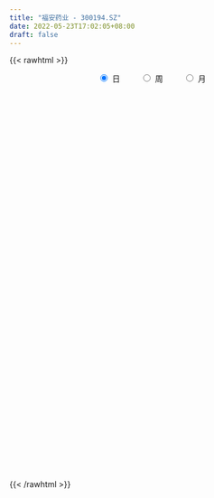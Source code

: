 ```yaml
---
title: "福安药业 - 300194.SZ"
date: 2022-05-23T17:02:05+08:00
draft: false
---
```

{{< rawhtml >}}
    <div style="text-align: center">
        <label style="padding: 1rem;"><input style="margin-right: .5rem" type="radio" name="period" value="D" checked onclick="period_change(this)">日</label>
        <label style="padding: 1rem;"><input style="margin-right: .5rem" type="radio" name="period" value="W" onclick="period_change(this)">周</label>
        <label style="padding: 1rem;"><input style="margin-right: .5rem" type="radio" name="period" value="M" onclick="period_change(this)">月</label>
    </div>
    <div id="chart" style="height: 700px;"></div> 
    <script type="text/javascript">
        const D_v = [192590.17,535673.99,366544.18,184169.41,272627.89,179203.9,190612.62,207774.7,128800.92,165896.96,253730.06,180481.94,166511.85,173620.89,551372.47,298433.0,230788.06,199463.42,190954.97,175477.0,114502.25,156660.3,196314.32,142844.88,102522.56,100428.67,87469.64,220844.65,138042.0,113830.32,296559.91,229103.52,186605.4,327793.74,359497.24,457825.47,319531.29,202800.02,187200.53,150814.15,246619.85,195148.74,264671.57,188668.42,201268.26,249011.0,139763.97,140315.0,154672.17,182897.75,174164.58,221518.55,184739.62,136535.14,136948.48,142244.1,118351.76,139813.32,386825.81,211086.38,211986.16,189108.82,129443.97,352813.51,664827.59,331946.12,196274.0,178566.46,244027.09,154397.14,125662.35,185661.72,306708.68,230897.15,138950.03,182114.31,161136.92,291003.45,109848.17,138979.43,158407.98,159175.78,146856.02,151632.66,252601.31,176718.7,204175.98,379990.43,282322.08,157010.74,173153.81,267439.07,477077.56,307644.94,212805.92,194413.23,88761.0,142390.04,85591.89,94832.27,212794.66,132129.68,92727.0,144328.0,144728.0,83636.8,64032.0,64330.07,85397.0,136046.88,61970.06,56713.62,100022.98,71496.85,79905.98,60529.18,72317.63,50517.81,65285.25,67035.55,92825.63,138621.04,190966.12,139171.91,107231.48,163840.48,148029.02,123289.28,135400.2,151098.29,153799.25,101694.41,130741.53,235562.41,123206.43,135461.38,193097.18,166497.89,224458.11,152732.48,149930.0,118634.76,95768.73,120490.28,84097.48,113104.0,89876.38,109781.85,102751.8,169112.47,203228.87,336567.71,917440.0,570922.37,1056225.4399999999,1767834.05,1203737.22,1013445.9300000001,1285202.2,1210157.01,1322478.4399999999,972065.4,705297.12,629285.6800000001,464716.02,680206.3100000001,806338.62,812952.17,1150001.24,831320.87,770831.28,516570.13,432808.07,376670.24,401397.15,354511.59,191957.48,232902.81,220490.87,191074.87,247361.73,207494.0,203414.4,251882.67,183173.26,201115.57,184048.0,239890.41,227970.0,337583.88,273687.1,236541.87,427197.92,208721.0,224089.0,154562.66,303278.18,329780.57,333829.0,271964.0,305320.23,325550.07,321491.34,310744.0,360899.63,329737.64,317680.03,412375.61,760429.2,787530.47,474509.32,368915.31,1136240.3300000001,1512690.79,1374018.78,837313.49,805223.97,1118611.5700000001,802543.92,703722.53,560174.83,451385.4,263138.0,216065.19,252386.0,289790.78,271395.34,185113.75,173372.38,172366.0,277188.0,169943.0,310804.46,301769.08,284060.0,205497.22,280603.33,218728.98,186918.19,285588.77,230575.19,259589.27,477594.68,288992.08,195380.61,156430.49,131721.0,183552.32,157854.87,180833.3]
const D_histogram = [0.0,0.0094641595,0.0129957927,0.013200547,0.0182992007,0.0153072656,0.0131098497,0.0051139688,0.0015493436,-0.000969054,0.0024079439,0.0029157791,-0.002875225,-0.0020932661,0.006601338,0.0102119538,0.0104234747,0.0110223699,0.0060639568,0.0004211442,-0.0047176144,-0.0054312472,-0.0135323344,-0.0232555131,-0.030241795,-0.0312484235,-0.0283831306,-0.0161565617,-0.0076011123,-0.003054169,0.005768866,0.0104146398,0.015365794,0.0195756087,0.0256081705,0.0292177086,0.0259473184,0.0191151989,0.0103652403,0.0040391631,-0.0055506678,-0.0128417307,-0.0112605487,-0.007366522,-0.0073156035,-0.0128503495,-0.0190139462,-0.0181853087,-0.0142524181,-0.0123765862,-0.0144129107,-0.0206762317,-0.0285753165,-0.0363822778,-0.0417247915,-0.035574825,-0.0256537869,-0.0182979578,-0.0007684958,0.0100950743,0.0142735676,0.0114577018,0.0101229949,0.0199743711,0.0356368398,0.0380848966,0.035226165,0.0310253429,0.0171983526,0.0133397411,0.0076046907,-0.0028522268,0.0034312497,0.0013629477,0.0011851729,-0.0054591575,-0.0119667907,-0.0237639187,-0.0286311624,-0.0262817772,-0.0252159956,-0.0204859131,-0.0136603851,-0.0077626729,0.0023674403,0.0095084941,0.010550986,0.0198176765,0.0183919525,0.0185935462,0.0140185751,0.0149539184,0.0224507879,0.0227671239,0.0140471305,0.0007266176,-0.0064844882,-0.0171316581,-0.0204008248,-0.0162750227,-0.0102460913,-0.0077842454,-0.0076694917,-0.0051853255,-0.0077162293,-0.0094111612,-0.0098336442,-0.0113285509,-0.0133914462,-0.0195007436,-0.0201234221,-0.0216959234,-0.0275609326,-0.032555249,-0.029009702,-0.0221458085,-0.0211695012,-0.0168664059,-0.0106652777,-0.0086806775,-0.0062322831,-0.0010546292,0.0074791841,0.0131849335,0.0167889512,0.0245920401,0.0262656281,0.0296933564,0.0288677685,0.0304591806,0.030859968,0.0291467955,0.0248556564,0.0248605852,0.0217576957,0.0200108374,0.0210744076,0.0218811831,0.0192439573,0.0145424851,0.006845967,0.0002127795,-0.004130342,-0.004886477,-0.0052581133,-0.0079099936,-0.0060904526,-0.0047406964,-0.0031071671,-0.0000979715,0.0023395882,0.0100293339,0.0263286698,0.023497348,0.0336590567,0.0781585547,0.0874244232,0.0879614312,0.094924082,0.0938456769,0.0971425818,0.0721551308,0.0561120863,0.0285193888,0.0142143451,0.0095934186,0.0099863271,0.0070966861,0.0137720912,0.0062778809,-0.0129099026,-0.0313717687,-0.0470629865,-0.0651932029,-0.0837531322,-0.1084385075,-0.1201057531,-0.1278335387,-0.1240993889,-0.1130940228,-0.095297648,-0.0758750431,-0.0613837924,-0.0601758176,-0.0544561813,-0.0473607924,-0.0396671155,-0.0363785858,-0.0295588265,-0.0157104803,-0.0109104307,-0.0037121411,-0.0043140398,-0.0008290872,0.0050366272,0.0095228806,0.0173548695,0.0249192497,0.0286716815,0.0297728005,0.0182375446,0.0031742436,0.0083800463,0.0170636611,0.0172221739,0.0024171061,-0.001850948,0.0058187642,0.025660929,0.048204846,0.0507288584,0.0493913213,0.0640981053,0.0815623462,0.071573734,0.0549495201,0.0444851169,0.0396050877,0.0217981946,0.0159180769,-0.0000835498,-0.0215901201,-0.0402650512,-0.0471599498,-0.0576896027,-0.0583268015,-0.0602553799,-0.0582877001,-0.0576772804,-0.0590944595,-0.0698698153,-0.0774902894,-0.0985116667,-0.1029934316,-0.0947242736,-0.093358734,-0.0738428667,-0.0521017731,-0.037645024,-0.0137479442,0.0039957589,0.0131143236,0.0316351576,0.0403280934,0.0461425389,0.0433610651,0.0403442295,0.0378842452,0.0370922483,0.0392172207]
const D_fast = [0.0,0.0118301994,0.0186107808,0.0221156718,0.0317891257,0.032624007,0.0337040535,0.0269866649,0.0238093756,0.0210487144,0.0250276983,0.0262644782,0.0197546679,0.0200133103,0.0303582489,0.0365218531,0.0393392428,0.0426937305,0.0392513065,0.03371378,0.0273956178,0.0253241732,0.0138400024,-0.0016970546,-0.0162437852,-0.0250625196,-0.0292930093,-0.0211055809,-0.0144504096,-0.0106670086,-0.000401757,0.0068476767,0.0156402794,0.0247439963,0.0371786007,0.048092566,0.0513090053,0.0492556856,0.043097037,0.0377807507,0.0268032528,0.0163017573,0.015067802,0.0171201983,0.0153422159,0.0065948825,-0.0043222007,-0.0080398904,-0.0076701044,-0.008888419,-0.0145279712,-0.0259603501,-0.041003264,-0.0579057947,-0.0736795063,-0.0764232461,-0.0729156547,-0.0701343151,-0.052796977,-0.0394096383,-0.0316627531,-0.0316141934,-0.0304181516,-0.0155731827,0.0089984959,0.020967777,0.0269155866,0.0304711002,0.0209436981,0.0204200218,0.0165861441,0.00541617,0.0125574589,0.0108298937,0.0109484123,0.0029392924,-0.0065600384,-0.0242981461,-0.0363231805,-0.0405442395,-0.0457824568,-0.0461738526,-0.0427634208,-0.0388063769,-0.0280844037,-0.0185662263,-0.0148859879,-0.0006648782,0.0025073858,0.0073573661,0.0062870388,0.0109608616,0.0240704281,0.0300785452,0.0248703344,0.0117314759,0.0028992481,-0.0120308364,-0.0204002093,-0.0203431629,-0.0168757543,-0.0163599697,-0.018162589,-0.0169747541,-0.0214347153,-0.0254824374,-0.0283633316,-0.0326903759,-0.0381011328,-0.0490856161,-0.0547391501,-0.0617356323,-0.0744908747,-0.0876240033,-0.0913308819,-0.0900034405,-0.0943195084,-0.0942330145,-0.0906982058,-0.090883775,-0.0899934514,-0.0850794548,-0.0746758455,-0.0656738627,-0.0578726071,-0.0439215082,-0.0356815133,-0.0248304458,-0.0184390916,-0.0092328843,-0.0011171049,0.0044564214,0.0063791965,0.0125992716,0.014935806,0.018191657,0.0245238292,0.0308009005,0.032974664,0.0319088131,0.0259237867,0.0193437941,0.0139680871,0.0119903328,0.0103041682,0.0056747895,0.0059717174,0.0061362995,0.006993037,0.0099777397,0.0130001964,0.0231972757,0.046078779,0.0491217942,0.067698267,0.1317374037,0.162859378,0.1853867439,0.2160804152,0.2384634293,0.2660459796,0.2590973113,0.2570822884,0.2366194382,0.2258679807,0.2236454088,0.2265348991,0.2254194297,0.2355378576,0.2296131175,0.2071978583,0.18089305,0.1534360857,0.1190075685,0.0795093562,0.0277143539,-0.01397933,-0.0536655002,-0.0809561976,-0.0982243373,-0.1042523744,-0.1037985304,-0.1046532277,-0.1184892073,-0.1263836163,-0.1311284255,-0.1333515275,-0.1391576442,-0.1397275915,-0.1298068655,-0.1277344235,-0.1214641692,-0.1231445778,-0.119866897,-0.1127420258,-0.1058750523,-0.093704346,-0.0799101533,-0.0689898012,-0.060445482,-0.0674213518,-0.0816910919,-0.0743902776,-0.0614407475,-0.0569766912,-0.0711774826,-0.0759082737,-0.0667838704,-0.0405264734,-0.0059313449,0.0092748822,0.0202851754,0.0510164857,0.0888713131,0.0967761344,0.0938893005,0.0945461766,0.0995674193,0.0872100748,0.0853094764,0.0692869622,0.0423828618,0.0136416679,-0.0050432181,-0.0299952716,-0.0452141708,-0.0622065942,-0.0748108394,-0.0886197398,-0.1048105337,-0.1330533434,-0.1600463898,-0.2056956838,-0.2359258067,-0.2513377171,-0.273311861,-0.2722567103,-0.26354106,-0.2584955668,-0.2380354732,-0.2192928303,-0.2068956847,-0.1804660614,-0.1616911022,-0.144341022,-0.1362822295,-0.1292130077,-0.1222019307,-0.1137208655,-0.101791588]
const D_slow = [0.0,0.0023660399,0.0056149881,0.0089151248,0.013489925,0.0173167414,0.0205942038,0.021872696,0.0222600319,0.0220177684,0.0226197544,0.0233486992,0.0226298929,0.0221065764,0.0237569109,0.0263098993,0.028915768,0.0316713605,0.0331873497,0.0332926358,0.0321132322,0.0307554204,0.0273723368,0.0215584585,0.0139980098,0.0061859039,-0.0009098788,-0.0049490192,-0.0068492973,-0.0076128395,-0.006170623,-0.0035669631,0.0002744854,0.0051683876,0.0115704302,0.0188748574,0.025361687,0.0301404867,0.0327317968,0.0337415875,0.0323539206,0.0291434879,0.0263283507,0.0244867203,0.0226578194,0.019445232,0.0146917455,0.0101454183,0.0065823138,0.0034881672,-0.0001150605,-0.0052841184,-0.0124279475,-0.021523517,-0.0319547148,-0.0408484211,-0.0472618678,-0.0518363573,-0.0520284812,-0.0495047126,-0.0459363207,-0.0430718953,-0.0405411465,-0.0355475538,-0.0266383438,-0.0171171197,-0.0083105784,-0.0005542427,0.0037453455,0.0070802807,0.0089814534,0.0082683967,0.0091262092,0.0094669461,0.0097632393,0.0083984499,0.0054067523,-0.0005342274,-0.007692018,-0.0142624623,-0.0205664612,-0.0256879395,-0.0291030357,-0.031043704,-0.0304518439,-0.0280747204,-0.0254369739,-0.0204825548,-0.0158845666,-0.0112361801,-0.0077315363,-0.0039930567,0.0016196402,0.0073114212,0.0108232039,0.0110048583,0.0093837362,0.0051008217,0.0000006155,-0.0040681402,-0.006629663,-0.0085757243,-0.0104930973,-0.0117894286,-0.013718486,-0.0160712763,-0.0185296873,-0.021361825,-0.0247096866,-0.0295848725,-0.034615728,-0.0400397089,-0.046929942,-0.0550687543,-0.0623211798,-0.0678576319,-0.0731500072,-0.0773666087,-0.0800329281,-0.0822030975,-0.0837611683,-0.0840248256,-0.0821550295,-0.0788587962,-0.0746615584,-0.0685135483,-0.0619471413,-0.0545238022,-0.0473068601,-0.0396920649,-0.0319770729,-0.0246903741,-0.01847646,-0.0122613137,-0.0068218897,-0.0018191804,0.0034494215,0.0089197173,0.0137307067,0.0173663279,0.0190778197,0.0191310146,0.0180984291,0.0168768098,0.0155622815,0.0135847831,0.01206217,0.0108769959,0.0101002041,0.0100757112,0.0106606083,0.0131679417,0.0197501092,0.0256244462,0.0340392104,0.053578849,0.0754349548,0.0974253126,0.1211563332,0.1446177524,0.1689033978,0.1869421805,0.2009702021,0.2081000493,0.2116536356,0.2140519902,0.216548572,0.2183227435,0.2217657663,0.2233352366,0.2201077609,0.2122648187,0.2004990721,0.1842007714,0.1632624883,0.1361528615,0.1061264232,0.0741680385,0.0431431913,0.0148696856,-0.0089547264,-0.0279234872,-0.0432694353,-0.0583133897,-0.071927435,-0.0837676331,-0.093684412,-0.1027790584,-0.1101687651,-0.1140963851,-0.1168239928,-0.1177520281,-0.118830538,-0.1190378098,-0.117778653,-0.1153979329,-0.1110592155,-0.1048294031,-0.0976614827,-0.0902182826,-0.0856588964,-0.0848653355,-0.0827703239,-0.0785044087,-0.0741988652,-0.0735945886,-0.0740573256,-0.0726026346,-0.0661874024,-0.0541361909,-0.0414539763,-0.0291061459,-0.0130816196,0.0073089669,0.0252024004,0.0389397804,0.0500610597,0.0599623316,0.0654118802,0.0693913995,0.069370512,0.063972982,0.0539067192,0.0421167317,0.0276943311,0.0131126307,-0.0019512143,-0.0165231393,-0.0309424594,-0.0457160743,-0.0631835281,-0.0825561004,-0.1071840171,-0.132932375,-0.1566134434,-0.1799531269,-0.1984138436,-0.2114392869,-0.2208505429,-0.2242875289,-0.2232885892,-0.2200100083,-0.2121012189,-0.2020191956,-0.1904835608,-0.1796432946,-0.1695572372,-0.1600861759,-0.1508131138,-0.1410088086]
const D_data = [['2021-05-12', 4.1824, 4.2912, 4.1627, 4.311],['2021-05-13', 4.3011, 4.4395, 4.2714, 4.5384],['2021-05-14', 4.45, 4.41, 4.38, 4.51],['2021-05-17', 4.42, 4.39, 4.34, 4.45],['2021-05-18', 4.38, 4.48, 4.38, 4.5],['2021-05-19', 4.46, 4.4, 4.39, 4.48],['2021-05-20', 4.38, 4.41, 4.37, 4.48],['2021-05-21', 4.42, 4.32, 4.3, 4.42],['2021-05-24', 4.32, 4.35, 4.29, 4.35],['2021-05-25', 4.34, 4.35, 4.31, 4.37],['2021-05-26', 4.36, 4.43, 4.32, 4.43],['2021-05-27', 4.42, 4.41, 4.38, 4.45],['2021-05-28', 4.38, 4.32, 4.31, 4.41],['2021-05-31', 4.32, 4.39, 4.31, 4.39],['2021-06-01', 4.45, 4.52, 4.41, 4.58],['2021-06-02', 4.51, 4.5, 4.45, 4.56],['2021-06-03', 4.48, 4.48, 4.46, 4.57],['2021-06-04', 4.48, 4.5, 4.47, 4.55],['2021-06-07', 4.54, 4.43, 4.42, 4.54],['2021-06-08', 4.42, 4.4, 4.36, 4.47],['2021-06-09', 4.39, 4.38, 4.35, 4.4],['2021-06-10', 4.39, 4.42, 4.34, 4.43],['2021-06-11', 4.4, 4.3, 4.29, 4.4],['2021-06-15', 4.29, 4.22, 4.2, 4.29],['2021-06-16', 4.22, 4.19, 4.16, 4.25],['2021-06-17', 4.17, 4.22, 4.17, 4.24],['2021-06-18', 4.22, 4.25, 4.19, 4.26],['2021-06-21', 4.29, 4.39, 4.29, 4.42],['2021-06-22', 4.38, 4.39, 4.36, 4.41],['2021-06-23', 4.37, 4.37, 4.36, 4.4],['2021-06-24', 4.34, 4.46, 4.28, 4.54],['2021-06-25', 4.46, 4.45, 4.4, 4.5],['2021-06-28', 4.43, 4.49, 4.43, 4.52],['2021-06-29', 4.5, 4.52, 4.47, 4.61],['2021-06-30', 4.52, 4.59, 4.43, 4.63],['2021-07-01', 4.58, 4.61, 4.55, 4.72],['2021-07-02', 4.6, 4.55, 4.49, 4.63],['2021-07-05', 4.52, 4.5, 4.45, 4.55],['2021-07-06', 4.53, 4.45, 4.42, 4.54],['2021-07-07', 4.45, 4.45, 4.42, 4.47],['2021-07-08', 4.45, 4.37, 4.36, 4.51],['2021-07-09', 4.34, 4.35, 4.3, 4.4],['2021-07-12', 4.36, 4.44, 4.34, 4.48],['2021-07-13', 4.44, 4.48, 4.41, 4.5],['2021-07-14', 4.5, 4.44, 4.43, 4.54],['2021-07-15', 4.44, 4.35, 4.28, 4.44],['2021-07-16', 4.37, 4.3, 4.3, 4.37],['2021-07-19', 4.3, 4.36, 4.27, 4.36],['2021-07-20', 4.34, 4.4, 4.32, 4.4],['2021-07-21', 4.4, 4.38, 4.35, 4.43],['2021-07-22', 4.38, 4.32, 4.31, 4.38],['2021-07-23', 4.32, 4.23, 4.22, 4.33],['2021-07-26', 4.23, 4.15, 4.12, 4.24],['2021-07-27', 4.15, 4.08, 4.08, 4.18],['2021-07-28', 4.07, 4.04, 3.99, 4.09],['2021-07-29', 4.07, 4.15, 4.05, 4.19],['2021-07-30', 4.12, 4.21, 4.11, 4.22],['2021-08-02', 4.18, 4.2, 4.1, 4.21],['2021-08-03', 4.18, 4.38, 4.17, 4.4],['2021-08-04', 4.36, 4.37, 4.3, 4.38],['2021-08-05', 4.35, 4.33, 4.3, 4.42],['2021-08-06', 4.31, 4.25, 4.22, 4.33],['2021-08-09', 4.25, 4.26, 4.23, 4.28],['2021-08-10', 4.26, 4.43, 4.23, 4.45],['2021-08-11', 4.46, 4.59, 4.46, 4.82],['2021-08-12', 4.55, 4.5, 4.47, 4.63],['2021-08-13', 4.5, 4.46, 4.44, 4.52],['2021-08-16', 4.5, 4.45, 4.44, 4.52],['2021-08-17', 4.45, 4.3, 4.28, 4.46],['2021-08-18', 4.3, 4.39, 4.28, 4.4],['2021-08-19', 4.4, 4.35, 4.32, 4.42],['2021-08-20', 4.34, 4.25, 4.21, 4.34],['2021-08-23', 4.24, 4.45, 4.24, 4.47],['2021-08-24', 4.43, 4.36, 4.36, 4.45],['2021-08-25', 4.38, 4.38, 4.34, 4.43],['2021-08-26', 4.38, 4.28, 4.28, 4.38],['2021-08-27', 4.26, 4.24, 4.23, 4.3],['2021-08-30', 4.11, 4.11, 4.09, 4.17],['2021-08-31', 4.11, 4.13, 4.1, 4.15],['2021-09-01', 4.13, 4.19, 4.11, 4.2],['2021-09-02', 4.17, 4.16, 4.12, 4.18],['2021-09-03', 4.14, 4.2, 4.14, 4.24],['2021-09-06', 4.2, 4.24, 4.18, 4.27],['2021-09-07', 4.23, 4.25, 4.22, 4.26],['2021-09-08', 4.24, 4.34, 4.23, 4.35],['2021-09-09', 4.33, 4.35, 4.31, 4.37],['2021-09-10', 4.35, 4.3, 4.28, 4.4],['2021-09-13', 4.3, 4.44, 4.29, 4.44],['2021-09-14', 4.48, 4.34, 4.31, 4.48],['2021-09-15', 4.34, 4.37, 4.3, 4.39],['2021-09-16', 4.37, 4.31, 4.29, 4.4],['2021-09-17', 4.31, 4.38, 4.25, 4.41],['2021-09-22', 4.39, 4.5, 4.35, 4.55],['2021-09-23', 4.47, 4.45, 4.43, 4.53],['2021-09-24', 4.45, 4.33, 4.33, 4.46],['2021-09-27', 4.31, 4.22, 4.17, 4.37],['2021-09-28', 4.2, 4.24, 4.2, 4.25],['2021-09-29', 4.22, 4.14, 4.12, 4.22],['2021-09-30', 4.15, 4.18, 4.14, 4.2],['2021-10-08', 4.2, 4.26, 4.19, 4.27],['2021-10-11', 4.22, 4.3, 4.19, 4.31],['2021-10-12', 4.29, 4.27, 4.19, 4.3],['2021-10-13', 4.21, 4.24, 4.19, 4.26],['2021-10-14', 4.22, 4.27, 4.19, 4.3],['2021-10-15', 4.28, 4.2, 4.18, 4.3],['2021-10-18', 4.15, 4.19, 4.11, 4.2],['2021-10-19', 4.19, 4.19, 4.16, 4.2],['2021-10-20', 4.18, 4.16, 4.14, 4.19],['2021-10-21', 4.14, 4.13, 4.11, 4.17],['2021-10-22', 4.12, 4.04, 4.02, 4.13],['2021-10-25', 4.04, 4.07, 4.0, 4.08],['2021-10-26', 4.07, 4.03, 4.01, 4.08],['2021-10-27', 4.03, 3.93, 3.9, 4.03],['2021-10-28', 3.91, 3.88, 3.85, 3.93],['2021-10-29', 3.89, 3.95, 3.89, 3.98],['2021-11-01', 3.95, 3.99, 3.95, 4.02],['2021-11-02', 3.98, 3.91, 3.88, 4.01],['2021-11-03', 3.94, 3.94, 3.93, 3.98],['2021-11-04', 3.94, 3.97, 3.92, 3.98],['2021-11-05', 3.95, 3.92, 3.92, 3.97],['2021-11-08', 3.93, 3.92, 3.9, 3.95],['2021-11-09', 3.92, 3.96, 3.9, 4.0],['2021-11-10', 3.97, 4.03, 3.95, 4.04],['2021-11-11', 4.01, 4.03, 4.01, 4.06],['2021-11-12', 4.04, 4.03, 4.0, 4.05],['2021-11-15', 4.05, 4.12, 4.04, 4.12],['2021-11-16', 4.11, 4.08, 4.07, 4.15],['2021-11-17', 4.11, 4.13, 4.06, 4.13],['2021-11-18', 4.14, 4.1, 4.07, 4.14],['2021-11-19', 4.09, 4.15, 4.07, 4.16],['2021-11-22', 4.15, 4.16, 4.13, 4.17],['2021-11-23', 4.16, 4.15, 4.13, 4.17],['2021-11-24', 4.14, 4.12, 4.08, 4.15],['2021-11-25', 4.15, 4.18, 4.12, 4.25],['2021-11-26', 4.16, 4.15, 4.12, 4.2],['2021-11-29', 4.18, 4.17, 4.15, 4.22],['2021-11-30', 4.17, 4.22, 4.15, 4.26],['2021-12-01', 4.21, 4.24, 4.18, 4.25],['2021-12-02', 4.24, 4.21, 4.21, 4.37],['2021-12-03', 4.24, 4.18, 4.16, 4.26],['2021-12-06', 4.2, 4.12, 4.11, 4.2],['2021-12-07', 4.13, 4.1, 4.07, 4.14],['2021-12-08', 4.11, 4.1, 4.07, 4.12],['2021-12-09', 4.09, 4.13, 4.08, 4.15],['2021-12-10', 4.14, 4.13, 4.11, 4.14],['2021-12-13', 4.14, 4.09, 4.09, 4.14],['2021-12-14', 4.09, 4.14, 4.08, 4.15],['2021-12-15', 4.15, 4.14, 4.12, 4.17],['2021-12-16', 4.15, 4.15, 4.12, 4.16],['2021-12-17', 4.14, 4.18, 4.13, 4.2],['2021-12-20', 4.18, 4.19, 4.16, 4.23],['2021-12-21', 4.18, 4.29, 4.17, 4.31],['2021-12-22', 4.29, 4.48, 4.24, 4.76],['2021-12-23', 4.4, 4.3, 4.3, 4.49],['2021-12-24', 4.3, 4.51, 4.26, 4.65],['2021-12-27', 4.48, 5.14, 4.47, 5.36],['2021-12-28', 5.05, 4.92, 4.87, 5.11],['2021-12-29', 4.92, 4.92, 4.84, 5.22],['2021-12-30', 4.92, 5.11, 4.82, 5.32],['2021-12-31', 5.0, 5.12, 4.94, 5.29],['2022-01-04', 5.1, 5.28, 5.1, 5.5],['2022-01-05', 5.18, 4.96, 4.92, 5.2],['2022-01-06', 4.9, 5.04, 4.9, 5.08],['2022-01-07', 5.05, 4.84, 4.84, 5.05],['2022-01-10', 4.85, 4.94, 4.84, 5.04],['2022-01-11', 4.94, 5.05, 4.92, 5.15],['2022-01-12', 5.09, 5.14, 5.01, 5.24],['2022-01-13', 5.28, 5.13, 5.04, 5.3],['2022-01-14', 5.09, 5.3, 5.06, 5.5],['2022-01-17', 5.34, 5.16, 5.12, 5.39],['2022-01-18', 5.12, 4.97, 4.92, 5.16],['2022-01-19', 4.91, 4.89, 4.76, 4.92],['2022-01-20', 4.89, 4.83, 4.77, 5.02],['2022-01-21', 4.7, 4.69, 4.66, 4.86],['2022-01-24', 4.54, 4.55, 4.48, 4.62],['2022-01-25', 4.56, 4.3, 4.29, 4.58],['2022-01-26', 4.37, 4.29, 4.28, 4.42],['2022-01-27', 4.32, 4.2, 4.18, 4.36],['2022-01-28', 4.26, 4.24, 4.14, 4.28],['2022-02-07', 4.28, 4.28, 4.2, 4.34],['2022-02-08', 4.26, 4.36, 4.24, 4.38],['2022-02-09', 4.36, 4.41, 4.31, 4.43],['2022-02-10', 4.4, 4.38, 4.35, 4.45],['2022-02-11', 4.35, 4.2, 4.2, 4.37],['2022-02-14', 4.19, 4.22, 4.17, 4.32],['2022-02-15', 4.26, 4.22, 4.18, 4.3],['2022-02-16', 4.23, 4.22, 4.2, 4.27],['2022-02-17', 4.22, 4.15, 4.14, 4.22],['2022-02-18', 4.14, 4.18, 4.12, 4.2],['2022-02-21', 4.18, 4.29, 4.16, 4.31],['2022-02-22', 4.26, 4.2, 4.17, 4.28],['2022-02-23', 4.22, 4.24, 4.19, 4.26],['2022-02-24', 4.22, 4.14, 4.1, 4.3],['2022-02-25', 4.16, 4.18, 4.15, 4.24],['2022-02-28', 4.19, 4.22, 4.1, 4.22],['2022-03-01', 4.23, 4.22, 4.19, 4.25],['2022-03-02', 4.19, 4.29, 4.18, 4.3],['2022-03-03', 4.28, 4.33, 4.26, 4.35],['2022-03-04', 4.32, 4.32, 4.3, 4.41],['2022-03-07', 4.34, 4.31, 4.28, 4.39],['2022-03-08', 4.31, 4.13, 4.12, 4.32],['2022-03-09', 4.15, 4.01, 3.86, 4.17],['2022-03-10', 4.06, 4.23, 4.05, 4.23],['2022-03-11', 4.19, 4.31, 4.14, 4.31],['2022-03-14', 4.33, 4.23, 4.23, 4.39],['2022-03-15', 4.18, 4.0, 3.99, 4.27],['2022-03-16', 4.06, 4.07, 3.87, 4.11],['2022-03-17', 4.1, 4.22, 4.08, 4.35],['2022-03-18', 4.21, 4.45, 4.2, 4.58],['2022-03-21', 4.43, 4.62, 4.43, 4.63],['2022-03-22', 4.54, 4.47, 4.44, 4.6],['2022-03-23', 4.46, 4.46, 4.43, 4.56],['2022-03-24', 4.38, 4.74, 4.38, 4.83],['2022-03-25', 4.71, 4.92, 4.7, 5.33],['2022-03-28', 4.91, 4.66, 4.61, 5.06],['2022-03-29', 4.54, 4.56, 4.43, 4.62],['2022-03-30', 4.54, 4.61, 4.43, 4.71],['2022-03-31', 4.5, 4.68, 4.47, 4.96],['2022-04-01', 4.61, 4.49, 4.44, 4.7],['2022-04-06', 4.47, 4.6, 4.42, 4.69],['2022-04-07', 4.57, 4.43, 4.42, 4.64],['2022-04-08', 4.39, 4.26, 4.22, 4.42],['2022-04-11', 4.22, 4.17, 4.13, 4.31],['2022-04-12', 4.1, 4.22, 4.1, 4.23],['2022-04-13', 4.19, 4.09, 4.08, 4.21],['2022-04-14', 4.09, 4.14, 4.07, 4.2],['2022-04-15', 4.12, 4.07, 4.07, 4.17],['2022-04-18', 4.08, 4.07, 3.97, 4.09],['2022-04-19', 4.06, 4.01, 3.98, 4.09],['2022-04-20', 4.02, 3.93, 3.92, 4.04],['2022-04-21', 3.91, 3.72, 3.71, 3.95],['2022-04-22', 3.7, 3.64, 3.62, 3.71],['2022-04-25', 3.61, 3.31, 3.3, 3.62],['2022-04-26', 3.32, 3.35, 3.26, 3.52],['2022-04-27', 3.28, 3.42, 3.18, 3.44],['2022-04-28', 3.36, 3.26, 3.23, 3.39],['2022-04-29', 3.33, 3.45, 3.3, 3.47],['2022-05-05', 3.44, 3.51, 3.41, 3.55],['2022-05-06', 3.41, 3.45, 3.4, 3.51],['2022-05-09', 3.45, 3.62, 3.45, 3.66],['2022-05-10', 3.61, 3.62, 3.55, 3.65],['2022-05-11', 3.61, 3.56, 3.55, 3.72],['2022-05-12', 3.54, 3.74, 3.52, 3.84],['2022-05-13', 3.74, 3.69, 3.63, 3.79],['2022-05-16', 3.73, 3.7, 3.64, 3.74],['2022-05-17', 3.68, 3.61, 3.56, 3.69],['2022-05-18', 3.61, 3.6, 3.6, 3.66],['2022-05-19', 3.55, 3.6, 3.5, 3.6],['2022-05-20', 3.61, 3.62, 3.59, 3.68],['2022-05-23', 3.65, 3.67, 3.64, 3.7]]
const W_v = [306293.52,315358.09,559515.6799999999,958696.88,810816.0800000001,425775.78,327313.16,351466.15,344104.75,323920.17,221021.78,170963.55,431998.67,265567.75,181273.22,296799.43,270291.61,198030.4,210474.84,182881.03,194905.83,137318.61,104119.39,88575.83,139487.19,186424.04,141093.05,191579.77,183829.27,167852.02,70966.25,41761.25,183882.29,164939.07,183815.67,330095.02,243474.28,529553.36,508190.52,250128.4,202808.96,121228.2,299319.61,1164381.5600000001,404775.72,384569.83,177083.16,147851.29,154134.87,127265.24,130297.82,165868.06,112673.0,201201.66,170568.69,106679.6,77668.67,59548.59,74390.0,67081.28,63454.88,264891.47,136773.97,172497.36,158363.33,187426.5,173028.92,193374.64,383745.9,572000.24,255673.24,426122.17,168182.09,109953.07,101313.88,56861.92,180233.25,156225.48,242740.37,323745.94,263180.66,456046.72,566317.49,817357.96,642141.45,582614.91,1134168.25,2456557.1099999999,5964830.9700000007,7717414.7199999997,6126071.5100000007,2112916.5100000002,5041707.8900000006,4812180.6400000006,2842610.4500000002,3390917.46,2319255.4000000004,3298316.7200000002,2681908.9199999999,2473156.6799999997,2331554.3199999998,900534.3199999999,2504922.73,1281628.48,1981241.1600000001,1696923.6799999999,1676092.55,2640094.6499999999,6266923.4799999995,3737174.2399999998,4151834.9699999997,2943384.5699999998,2145263.0699999998,198552.23,2218523.1200000001,1869162.3,1393508.8900000001,1311676.25,848097.26,912862.35,1197922.74,423526.79,553811.01,629237.14,2629098.7599999998,1712939.6400000001,1133662.46,1647258.0,984608.17,2404447.7799999998,4481626.5800000001,2752749.5300000003,3059544.1699999999,1937126.8700000001,2236459.73,1620903.98,1503225.2000000002,4052309.3599999999,4723969.0999999996,6940407.4099999992,6619180.6099999994,4364475.8700000001,1393483.6699999999,811570.84,1183318.96,1064200.55,900825.22,1097430.9399999999,885390.3700000001,2251393.0600000001,771951.99,1337870.1699999999,3018209.04,2568906.21,2653883.4199999999,3583392.3499999996,3290725.4499999997,2079182.0999999999,1208830.8800000001,2380915.79,4404699.6500000004,5538811.8800000008,2731101.4200000004,2186367.5899999999,730370.75,349160.14,1808902.8500000001,1809784.9099999999,3460622.5900000003,4944037.0999999996,6604606.4199999999,2094029.52,2505589.3700000001,3078765.6800000002,1961883.1500000001,1027846.62,1763586.96,827101.52,1518561.51,1185761.1699999999,1019080.77,1071153.53,750314.83,497199.53,511407.56,923264.1699999999,831184.98,679236.3,663964.55,681209.1299999999,708234.9300000001,398348.24,521903.8,639540.67,1741843.0900000001,414340.6,1515723.3899999999,1034388.52,895421.7299999999,1453677.8399999999,833908.8400000001,433265.75,998380.4,1651253.1400000001,982583.2899999999,1043383.22,873568.05,718819.1,1138820.49,1675305.1899999999,888314.7599999999,1019807.09,857414.8100000001,931984.6699999999,1259916.1300000001,997528.42,511156.16,94832.27,726707.34,433442.75,370109.49,315685.42,668816.1800000001,721657.27,745004.03,872247.04,568921.25,584626.5,3084384.3900000001,6480376.4100000001,3629126.6400000001,3914214.3600000003,2928200.5899999999,1401259.8999999999,1101227.6699999999,1036197.2400000001,1483731.77,1345539.4100000001,1535069.6400000001,2181122.1100000003,4279886.2200000007,4937711.7300000004,1715282.7599999998,1292775.3100000001,977983.13,1382734.0900000001,405647.17,1542339.99,824939.2899999999,180833.3]
const W_histogram = [0.0,-0.003688661,-0.0100937981,0.0110155515,0.0279702645,0.0395304392,0.0298208418,0.0256385665,0.0207865872,0.0114205117,-0.0039922355,-0.0174638985,-0.005641179,-0.0172576075,-0.017128236,-0.0599503227,-0.0837182618,-0.1039345849,-0.1353636616,-0.1233504016,-0.1268318698,-0.1125331548,-0.1066136693,-0.0925096198,-0.068277544,-0.049865304,-0.0390220009,-0.0174350661,-0.0264354037,-0.0571511982,-0.0610447389,-0.0563859926,-0.0372672719,-0.0032507058,0.0100820475,0.0091160342,0.0336026509,0.0739139479,0.0758049901,0.0490417441,0.0387757827,0.0386807492,0.0479790153,0.0602067816,0.0641112822,0.0486954116,0.0356197519,0.0158593707,-0.0214628773,-0.0427833903,-0.0728659949,-0.0679346036,-0.0636692829,-0.0430201504,-0.0555953179,-0.0513222992,-0.0553585818,-0.049255297,-0.0426331271,-0.0353102927,-0.0272262779,-0.0409099702,-0.0455435987,-0.0785430744,-0.094904093,-0.0872542096,-0.0653887025,-0.0437342983,-0.0057361228,0.0017579278,0.007240912,0.0186644252,0.0219125318,0.0235687161,0.0215849243,0.0267556598,0.0379549136,0.048506657,0.0511093129,0.0328477649,0.0405288078,0.0571019755,0.0751161676,0.1010483975,0.1128549767,0.1305542961,0.1457183788,0.2688389689,0.4337952901,0.7253782445,0.7467721117,0.6453816369,0.5352748208,0.3586139033,0.2155753434,0.0968715068,-0.0224673938,-0.1240143412,-0.1662883968,-0.1975725107,-0.2255131692,-0.2650020929,-0.2871784825,-0.2898071061,-0.3050207984,-0.3178740535,-0.3191001424,-0.2553471524,-0.1705127377,-0.1090321396,-0.0082638403,0.0543403808,0.0070894249,-0.0290301148,-0.0080690414,-0.0124318816,-0.0074064573,-0.0161182538,-0.0292007537,-0.0361399948,-0.0369063841,-0.0518100553,-0.0646751123,-0.067935633,-0.0229605409,-0.0063256722,0.0129397656,0.0284430648,0.0294597382,0.0512767186,0.0880038235,0.1000671268,0.1014335217,0.0689061037,0.0735762377,0.0148734657,-0.0161084148,0.0000762843,0.0274702941,0.0935319459,0.1082501255,0.0685112724,0.0128211905,-0.0174615689,-0.057123294,-0.1005946435,-0.1212329695,-0.1167312479,-0.1122178915,-0.0742376172,-0.0682142802,-0.0577731204,-0.0127953732,0.0016526162,0.0050363552,0.0517761486,0.0650739444,0.0534065605,0.0404681084,0.0588640666,0.1008492939,0.090828913,0.0680908058,0.0327448604,-0.0112587344,-0.0242777415,-0.0057788534,-0.0069701634,-0.0040234316,0.0259797335,0.0164133638,-0.000451032,-0.00586067,0.0062958248,-0.0342793243,-0.0501791326,-0.1096089845,-0.1456302128,-0.160342974,-0.1776025956,-0.1787414486,-0.2008604807,-0.2187364381,-0.2085409905,-0.1662915666,-0.1348177591,-0.0975538076,-0.0779582949,-0.0507200679,-0.0231627817,-0.0151002271,-0.0108060822,-0.0027628133,0.0009034223,0.0249828524,0.0321387923,0.0541171021,0.0625846052,0.0677408625,0.08188418,0.0764816537,0.0685097131,0.075143484,0.0840310452,0.0745285149,0.0634003539,0.0504157801,0.040024291,0.0355406726,0.0457630302,0.0377592138,0.0314286298,0.024492493,0.0264190607,0.0324630385,0.0324006076,0.022058457,0.0204431167,0.0154011841,0.0020589673,-0.0113237421,-0.0201754187,-0.0167426556,-0.005113858,0.0033959901,0.0114116306,0.0135658957,0.0182842812,0.0421897342,0.0946408932,0.1052209446,0.1359876246,0.1091992085,0.0577026054,0.0194526527,-0.0072574138,-0.0240414229,-0.0247348579,-0.0248229556,-0.0148977952,0.0218769722,0.0160669996,-0.003402782,-0.0278531668,-0.069396324,-0.1040007312,-0.1200796494,-0.1081143413,-0.0987357581,-0.0835869663]
const W_fast = [0.0,-0.0046108262,-0.0135394128,0.0103238246,0.0342711038,0.0557138882,0.0534595013,0.0556868676,0.0560315351,0.0495205875,0.0331097815,0.0152721439,0.0256845686,0.0097537382,0.0056010507,-0.0522086167,-0.0969061212,-0.1431060905,-0.2083760826,-0.227200423,-0.2623898587,-0.2762244324,-0.2969583642,-0.3059817196,-0.2988190298,-0.2928731158,-0.291785313,-0.2745571447,-0.2901663332,-0.3351699272,-0.3543246527,-0.3637624046,-0.3539605018,-0.3207566122,-0.304903347,-0.3035903517,-0.2707030723,-0.2119132884,-0.1910709986,-0.2055738086,-0.2061458243,-0.1965706705,-0.1752776506,-0.1479981889,-0.1280658677,-0.1313078854,-0.1354786072,-0.1512741457,-0.1939621131,-0.2259784736,-0.2742775769,-0.2863298365,-0.2979818366,-0.2880877416,-0.3145617386,-0.3231192947,-0.3409952228,-0.3472057622,-0.3512418742,-0.3527466129,-0.3514691675,-0.3753803523,-0.3913998806,-0.4440351249,-0.4841221667,-0.4982858357,-0.4927675042,-0.4820466747,-0.4454825298,-0.4375489972,-0.4302557851,-0.4141661655,-0.4054399261,-0.3978915627,-0.3944791234,-0.382619473,-0.3619314908,-0.3392530832,-0.3238730991,-0.3339227058,-0.3161094609,-0.2852607994,-0.2484675654,-0.1972732361,-0.1572529127,-0.1069150193,-0.0553213419,0.1350089904,0.4084141341,0.8813416497,1.0894285448,1.1493834793,1.1730953683,1.0860879267,0.9969432027,0.9024572428,0.7775014937,0.644950961,0.5611048061,0.4804275645,0.3961086138,0.2903691668,0.1963981566,0.1213177565,0.0298488646,-0.0624729039,-0.1434740284,-0.1435578265,-0.1013515963,-0.067129033,0.0315733062,0.1077626225,0.0622840228,0.0189069544,0.0378507674,0.0303799569,0.0335537668,0.0208124069,0.0004297185,-0.0155445213,-0.0255375066,-0.0533936917,-0.0824275267,-0.1026719556,-0.0634369987,-0.0483835482,-0.025883169,-0.0032691036,0.0051125044,0.0397486644,0.0984767253,0.1355568102,0.1622815855,0.1469806934,0.1700448868,0.1150604813,0.0800514971,0.0962552673,0.1305168506,0.2199614888,0.2617421998,0.2391311648,0.1866463805,0.151998229,0.0980556803,0.02943567,-0.0215108984,-0.0461919888,-0.0697331053,-0.0503122353,-0.0613424683,-0.0653445886,-0.0235656847,-0.0087045413,-0.0040617134,0.0556221171,0.085188399,0.0868726552,0.0840512302,0.1171632051,0.1843607558,0.1970476031,0.1913321974,0.1641724671,0.1173541887,0.0982657462,0.1153199209,0.1123860701,0.1143269441,0.1508250425,0.1453620137,0.12838486,0.1215100545,0.1352405054,0.0860955253,0.0576509338,-0.0291811642,-0.1016099457,-0.1564084503,-0.2180687209,-0.2638929361,-0.3362270883,-0.4087871553,-0.4507269552,-0.450050423,-0.4522810553,-0.4394055557,-0.4392996167,-0.4247414067,-0.402974816,-0.3986873181,-0.3970946937,-0.3897421282,-0.385850037,-0.3555248939,-0.3403342559,-0.3048266705,-0.2807130162,-0.2586215432,-0.2240071807,-0.2102892935,-0.2011338059,-0.175714164,-0.1458188415,-0.1366892431,-0.1319673157,-0.1323479444,-0.1327333607,-0.128331811,-0.1066686958,-0.1052327088,-0.1037061353,-0.1045191489,-0.095987816,-0.0818280786,-0.0737903575,-0.0786178939,-0.075122455,-0.0763140917,-0.0891415667,-0.1053552115,-0.1192507429,-0.1200036436,-0.1096533106,-0.1002944649,-0.0894259168,-0.0838801777,-0.074590722,-0.0401378353,0.0359735469,0.0728588345,0.1376224206,0.1381338067,0.1010628549,0.0676760653,0.0391516454,0.0163572805,0.0094801311,0.0031862945,0.0093870062,0.0516310166,0.0498377938,0.0295173168,-0.0018963597,-0.0607885979,-0.1213931879,-0.1674920184,-0.1825552957,-0.197860652,-0.2036086018]
const W_slow = [0.0,-0.0009221652,-0.0034456148,-0.0006917269,0.0063008392,0.016183449,0.0236386595,0.0300483011,0.0352449479,0.0381000758,0.037102017,0.0327360423,0.0313257476,0.0270113457,0.0227292867,0.007741706,-0.0131878594,-0.0391715056,-0.073012421,-0.1038500214,-0.1355579889,-0.1636912776,-0.1903446949,-0.2134720998,-0.2305414858,-0.2430078118,-0.2527633121,-0.2571220786,-0.2637309295,-0.2780187291,-0.2932799138,-0.307376412,-0.3166932299,-0.3175059064,-0.3149853945,-0.312706386,-0.3043057232,-0.2858272363,-0.2668759887,-0.2546155527,-0.244921607,-0.2352514197,-0.2232566659,-0.2082049705,-0.1921771499,-0.180003297,-0.1710983591,-0.1671335164,-0.1724992357,-0.1831950833,-0.201411582,-0.2183952329,-0.2343125537,-0.2450675913,-0.2589664207,-0.2717969955,-0.285636641,-0.2979504652,-0.308608747,-0.3174363202,-0.3242428896,-0.3344703822,-0.3458562819,-0.3654920505,-0.3892180737,-0.4110316261,-0.4273788017,-0.4383123763,-0.439746407,-0.4393069251,-0.4374966971,-0.4328305908,-0.4273524578,-0.4214602788,-0.4160640477,-0.4093751328,-0.3998864044,-0.3877597401,-0.3749824119,-0.3667704707,-0.3566382687,-0.3423627749,-0.323583733,-0.2983216336,-0.2701078894,-0.2374693154,-0.2010397207,-0.1338299785,-0.0253811559,0.1559634052,0.3426564331,0.5040018424,0.6378205475,0.7274740234,0.7813678592,0.8055857359,0.7999688875,0.7689653022,0.727393203,0.6780000753,0.621621783,0.5553712598,0.4835766391,0.4111248626,0.334869663,0.2554011496,0.175626114,0.1117893259,0.0691611415,0.0419031066,0.0398371465,0.0534222417,0.0551945979,0.0479370692,0.0459198089,0.0428118385,0.0409602241,0.0369306607,0.0296304723,0.0205954736,0.0113688775,-0.0015836363,-0.0177524144,-0.0347363227,-0.0404764579,-0.0420578759,-0.0388229345,-0.0317121684,-0.0243472338,-0.0115280542,0.0104729017,0.0354896834,0.0608480638,0.0780745898,0.0964686492,0.1001870156,0.0961599119,0.096178983,0.1030465565,0.126429543,0.1534920743,0.1706198924,0.1738251901,0.1694597978,0.1551789743,0.1300303135,0.0997220711,0.0705392591,0.0424847862,0.0239253819,0.0068718119,-0.0075714682,-0.0107703115,-0.0103571575,-0.0090980687,0.0038459685,0.0201144546,0.0334660947,0.0435831218,0.0582991385,0.0835114619,0.1062186902,0.1232413916,0.1314276067,0.1286129231,0.1225434877,0.1210987744,0.1193562335,0.1183503756,0.124845309,0.12894865,0.128835892,0.1273707245,0.1289446807,0.1203748496,0.1078300664,0.0804278203,0.0440202671,0.0039345236,-0.0404661253,-0.0851514874,-0.1353666076,-0.1900507171,-0.2421859648,-0.2837588564,-0.3174632962,-0.3418517481,-0.3613413218,-0.3740213388,-0.3798120342,-0.383587091,-0.3862886116,-0.3869793149,-0.3867534593,-0.3805077462,-0.3724730481,-0.3589437726,-0.3432976213,-0.3263624057,-0.3058913607,-0.2867709473,-0.269643519,-0.250857648,-0.2298498867,-0.211217758,-0.1953676695,-0.1827637245,-0.1727576517,-0.1638724836,-0.152431726,-0.1429919226,-0.1351347651,-0.1290116419,-0.1224068767,-0.1142911171,-0.1061909652,-0.1006763509,-0.0955655717,-0.0917152757,-0.0912005339,-0.0940314694,-0.0990753241,-0.103260988,-0.1045394525,-0.103690455,-0.1008375473,-0.0974460734,-0.0928750031,-0.0823275696,-0.0586673463,-0.0323621101,0.001634796,0.0289345981,0.0433602495,0.0482234127,0.0464090592,0.0403987035,0.034214989,0.0280092501,0.0242848013,0.0297540444,0.0337707943,0.0329200988,0.0259568071,0.0086077261,-0.0173924567,-0.0474123691,-0.0744409544,-0.0991248939,-0.1200216355]
const W_data = [['2017-07-14', 6.7354, 6.62, 6.5815, 6.8509],['2017-07-21', 6.6392, 6.5622, 6.264, 6.6488],['2017-07-28', 6.5526, 6.4949, 6.1966, 6.8124],['2017-08-04', 6.4756, 6.8798, 6.3794, 7.3705],['2017-08-11', 6.8605, 6.9471, 6.8605, 7.3609],['2017-08-18', 6.9183, 6.9856, 6.8798, 7.1877],['2017-08-25', 6.9856, 6.7547, 6.6873, 7.053],['2017-09-01', 6.7739, 6.8124, 6.7258, 6.9567],['2017-09-08', 6.7835, 6.8028, 6.7547, 6.8798],['2017-09-15', 6.8124, 6.7258, 6.6873, 6.8317],['2017-09-22', 6.6873, 6.5911, 6.5815, 6.7547],['2017-09-29', 6.5622, 6.5334, 6.4853, 6.6103],['2017-10-13', 6.6007, 6.8413, 6.5334, 6.976],['2017-10-20', 6.7739, 6.543, 6.466, 6.822],['2017-10-27', 6.5141, 6.6488, 6.4756, 6.7258],['2017-11-03', 6.6103, 5.9657, 5.9272, 6.6103],['2017-11-10', 5.9176, 5.9657, 5.8021, 6.0138],['2017-11-17', 5.9368, 5.8117, 5.8021, 6.0138],['2017-11-24', 5.8021, 5.4268, 5.3883, 5.8502],['2017-12-01', 5.4365, 5.8021, 5.3499, 5.8213],['2017-12-08', 5.8021, 5.5134, 5.4172, 5.9368],['2017-12-15', 5.5038, 5.6481, 5.4942, 5.7155],['2017-12-22', 5.6481, 5.4846, 5.4557, 5.6866],['2017-12-29', 5.4749, 5.5327, 5.4365, 5.5615],['2018-01-05', 5.5231, 5.6674, 5.5038, 5.6866],['2018-01-12', 5.6674, 5.6289, 5.5904, 5.831],['2018-01-19', 5.6193, 5.5423, 5.4749, 5.6963],['2018-01-26', 5.5327, 5.7059, 5.4942, 5.8021],['2018-02-02', 5.677, 5.3018, 5.2248, 5.7059],['2018-02-09', 5.2921, 4.8495, 4.8399, 5.2921],['2018-02-14', 4.888, 5.0035, 4.8591, 5.0323],['2018-02-23', 5.0323, 5.0227, 5.0035, 5.0708],['2018-03-02', 5.042, 5.1863, 5.0227, 5.244],['2018-03-09', 5.1767, 5.4557, 5.1767, 5.4557],['2018-03-16', 5.4942, 5.2825, 5.1959, 5.6289],['2018-03-23', 5.2825, 5.0997, 4.9938, 5.5808],['2018-03-30', 5.0323, 5.4557, 4.9072, 5.4846],['2018-04-04', 5.4461, 5.831, 5.3883, 6.0234],['2018-04-13', 5.677, 5.4846, 5.4653, 5.7347],['2018-04-20', 5.5231, 5.0708, 5.0612, 5.5231],['2018-04-27', 5.0804, 5.1767, 4.9554, 5.2536],['2018-05-04', 5.2055, 5.2729, 5.1574, 5.321],['2018-05-11', 5.2825, 5.4177, 5.2536, 5.5941],['2018-05-18', 5.3981, 5.5255, 5.3785, 6.0251],['2018-05-25', 5.5451, 5.4863, 5.4765, 5.7018],['2018-06-01', 5.4765, 5.2316, 4.9965, 5.6333],['2018-06-08', 5.2316, 5.1924, 5.114, 5.3393],['2018-06-15', 5.163, 5.016, 4.9769, 5.3002],['2018-06-22', 4.9377, 4.6144, 4.4968, 4.9867],['2018-06-29', 4.6438, 4.6046, 4.4478, 4.6732],['2018-07-06', 4.5752, 4.2813, 4.1539, 4.585],['2018-07-13', 4.2813, 4.5654, 4.2813, 4.6634],['2018-07-20', 4.5556, 4.4968, 4.438, 4.6536],['2018-07-27', 4.4674, 4.6927, 4.4282, 4.9573],['2018-08-03', 4.6242, 4.2225, 4.1637, 4.6536],['2018-08-10', 4.2225, 4.3303, 4.1735, 4.3597],['2018-08-17', 4.2715, 4.1441, 4.1245, 4.3792],['2018-08-24', 4.1343, 4.1931, 4.1049, 4.2225],['2018-08-31', 4.1833, 4.1539, 4.1147, 4.2911],['2018-09-07', 4.1245, 4.1245, 4.0755, 4.2029],['2018-09-14', 4.1343, 4.1049, 4.0657, 4.1539],['2018-09-21', 3.8894, 3.7424, 3.5857, 3.8894],['2018-09-28', 3.7424, 3.7228, 3.6347, 3.7424],['2018-10-12', 3.7033, 3.1644, 3.0665, 3.7033],['2018-10-19', 3.1742, 3.1154, 2.9881, 3.2232],['2018-10-26', 3.1742, 3.2624, 3.1154, 3.331],['2018-11-02', 3.2134, 3.3995, 3.1644, 3.4093],['2018-11-09', 3.3702, 3.4093, 3.3702, 3.4975],['2018-11-16', 3.4387, 3.6935, 3.3995, 3.8306],['2018-11-23', 3.7033, 3.3702, 3.3408, 3.7033],['2018-11-30', 3.3604, 3.3212, 3.2526, 3.4191],['2018-12-07', 3.3995, 3.3898, 3.3506, 3.6151],['2018-12-14', 3.3114, 3.282, 3.2722, 3.4093],['2018-12-21', 3.2722, 3.233, 3.2134, 3.3016],['2018-12-28', 3.2232, 3.1448, 3.135, 3.282],['2019-01-04', 3.1644, 3.2036, 3.1154, 3.2232],['2019-01-11', 3.2036, 3.2918, 3.1938, 3.3016],['2019-01-18', 3.3016, 3.3212, 3.2624, 3.331],['2019-01-25', 3.3212, 3.2428, 3.2428, 3.5367],['2019-02-01', 3.0665, 2.9195, 2.8117, 3.1154],['2019-02-15', 2.9195, 3.1938, 2.8999, 3.2232],['2019-02-22', 3.1938, 3.3604, 3.1938, 3.4779],['2019-03-01', 3.3702, 3.4779, 3.3212, 3.5759],['2019-03-08', 3.4877, 3.7228, 3.4877, 4.0364],['2019-03-15', 3.7131, 3.6935, 3.5269, 3.958],['2019-03-22', 3.6935, 3.909, 3.6739, 3.9286],['2019-03-29', 3.8992, 4.0461, 3.6249, 4.0461],['2019-04-04', 4.4478, 5.9174, 4.4478, 5.9174],['2019-04-12', 6.1917, 7.4947, 5.888, 8.6115],['2019-04-19', 7.8376, 10.7963, 7.6514, 10.9726],['2019-04-26', 11.149, 8.8859, 7.9845, 11.2763],['2019-04-30', 8.8859, 7.7494, 7.3673, 9.17],['2019-05-10', 7.3281, 7.622, 6.7795, 7.818],['2019-05-17', 7.3477, 6.466, 6.466, 7.8474],['2019-05-24', 6.4562, 6.3582, 6.0741, 6.7501],['2019-05-31', 6.3876, 6.1917, 6.1525, 6.7599],['2019-06-06', 6.0839, 5.6822, 5.6039, 6.1917],['2019-06-14', 5.5745, 5.3589, 5.2806, 6.1231],['2019-06-21', 5.4079, 5.7018, 5.3002, 5.9272],['2019-06-28', 5.6529, 5.5941, 5.4275, 6.0251],['2019-07-05', 5.2512, 5.3981, 5.2414, 5.741],['2019-07-12', 5.3687, 4.9573, 4.9377, 5.3687],['2019-07-19', 4.9573, 4.8593, 4.8397, 5.4569],['2019-07-26', 4.9083, 4.8691, 4.585, 5.0063],['2019-08-02', 4.8495, 4.4772, 4.438, 5.0454],['2019-08-09', 4.487, 4.2225, 4.0657, 4.536],['2019-08-16', 4.1833, 4.1049, 3.9678, 4.3988],['2019-08-23', 4.1343, 4.8789, 4.1147, 4.8789],['2019-08-30', 4.8985, 5.3883, 4.8985, 6.3386],['2019-09-06', 5.2512, 5.3883, 5.1434, 5.8292],['2019-09-12', 5.4275, 6.2799, 5.2512, 6.6619],['2019-09-20', 6.2407, 6.2701, 5.9468, 6.7109],['2019-09-27', 6.1721, 4.9671, 4.9083, 6.1721],['2019-09-30', 4.9475, 4.8789, 4.8495, 5.0258],['2019-10-11', 4.9377, 5.5451, 4.9377, 5.8586],['2019-10-18', 5.5647, 5.2708, 5.2316, 5.8096],['2019-10-25', 5.261, 5.3883, 5.1042, 5.5941],['2019-11-01', 5.3296, 5.2022, 5.0258, 5.6039],['2019-11-08', 5.2414, 5.0748, 5.0454, 5.3687],['2019-11-15', 5.0258, 5.0748, 4.7907, 5.1826],['2019-11-22', 5.0258, 5.1042, 4.9181, 5.3687],['2019-11-29', 5.0454, 4.8495, 4.8201, 5.114],['2019-12-06', 4.8789, 4.7515, 4.6242, 4.8985],['2019-12-13', 4.7711, 4.7711, 4.7025, 4.8495],['2019-12-20', 4.7809, 5.4471, 4.7417, 5.9566],['2019-12-27', 5.4177, 5.2414, 5.1336, 5.6822],['2020-01-03', 5.2316, 5.3687, 5.0748, 5.5451],['2020-01-10', 5.3296, 5.4275, 5.3002, 5.7018],['2020-01-17', 5.3981, 5.31, 5.261, 5.5941],['2020-01-23', 5.3981, 5.6626, 5.3393, 6.0643],['2020-02-07', 5.7606, 6.0643, 5.0944, 6.6228],['2020-02-14', 6.1035, 5.9664, 5.3687, 6.1917],['2020-02-21', 6.0839, 5.9566, 5.8292, 6.4856],['2020-02-28', 5.9957, 5.5255, 5.4471, 6.0643],['2020-03-06', 5.5843, 5.9859, 5.5451, 6.2309],['2020-03-13', 5.8978, 5.0944, 4.9769, 5.9762],['2020-03-20', 5.1728, 5.212, 4.6144, 5.2414],['2020-03-27', 5.7312, 5.7704, 5.3198, 6.2211],['2020-04-03', 5.6626, 6.0545, 5.5157, 6.2701],['2020-04-10', 6.2799, 6.8579, 6.1133, 7.3281],['2020-04-17', 7.0244, 6.5346, 6.2113, 7.4947],['2020-04-24', 6.5248, 5.8782, 5.8292, 7.1518],['2020-04-30', 5.839, 5.4765, 5.212, 5.8978],['2020-05-08', 5.4079, 5.5843, 5.3981, 5.6431],['2020-05-15', 5.5843, 5.2701, 5.2701, 5.6039],['2020-05-22', 5.2701, 4.9537, 4.924, 5.4085],['2020-05-29', 4.8746, 4.9932, 4.8548, 5.2107],['2020-06-05', 4.9636, 5.1811, 4.9636, 5.3591],['2020-06-12', 5.1811, 5.1218, 4.9833, 5.2701],['2020-06-19', 5.1613, 5.5865, 5.1613, 5.715],['2020-06-24', 5.537, 5.2503, 5.2503, 5.6359],['2020-07-03', 5.2305, 5.2997, 5.1119, 5.3195],['2020-07-10', 5.3294, 5.8534, 5.3294, 6.0611],['2020-07-17', 5.893, 5.626, 5.4579, 6.2094],['2020-07-24', 5.7051, 5.537, 5.448, 6.1402],['2020-07-31', 5.5173, 6.239, 5.4184, 6.3874],['2020-08-07', 6.4269, 6.0314, 5.9325, 6.6642],['2020-08-14', 6.0413, 5.7743, 5.6062, 6.0413],['2020-08-21', 5.7743, 5.7348, 5.6062, 5.9424],['2020-08-28', 5.7546, 6.1896, 5.5964, 6.3972],['2020-09-04', 6.1402, 6.7235, 6.0907, 6.9213],['2020-09-11', 6.7532, 6.2489, 5.7051, 7.0696],['2020-09-18', 6.4269, 6.0808, 5.893, 6.6543],['2020-09-25', 6.0611, 5.8238, 5.8238, 6.2094],['2020-09-30', 5.8337, 5.5271, 5.4382, 5.8633],['2020-10-09', 5.6161, 5.7644, 5.6062, 5.8534],['2020-10-16', 5.8139, 6.1797, 5.7941, 6.1995],['2020-10-23', 6.1698, 5.9919, 5.9523, 6.3379],['2020-10-30', 6.0017, 6.0611, 5.8337, 6.684],['2020-11-06', 6.0314, 6.5159, 5.982, 6.9114],['2020-11-13', 7.0202, 6.1105, 6.0314, 7.2476],['2020-11-20', 6.1006, 5.9721, 5.804, 6.2193],['2020-11-27', 5.9919, 6.071, 5.8337, 6.2885],['2020-12-04', 6.0808, 6.328, 5.982, 6.5159],['2020-12-11', 6.2786, 5.5964, 5.537, 6.2786],['2020-12-18', 5.5766, 5.7348, 5.5568, 5.8534],['2020-12-25', 5.7051, 4.9339, 4.8054, 5.8139],['2020-12-31', 4.9438, 4.8746, 4.7361, 5.0921],['2021-01-08', 4.8845, 4.8845, 4.7559, 5.2898],['2021-01-15', 4.835, 4.6274, 4.3604, 4.8647],['2021-01-22', 4.5977, 4.6274, 4.5878, 4.8251],['2021-01-29', 4.6076, 4.133, 4.0737, 4.6076],['2021-02-05', 4.0836, 3.8858, 3.8759, 4.2319],['2021-02-10', 3.9155, 4.0143, 3.8364, 4.0934],['2021-02-19', 4.0539, 4.3703, 4.044, 4.4],['2021-02-26', 4.4098, 4.2714, 4.222, 4.5483],['2021-03-05', 4.3011, 4.3901, 4.2912, 4.5087],['2021-03-12', 4.4197, 4.2022, 4.0836, 4.4791],['2021-03-19', 4.2022, 4.3209, 4.133, 4.4296],['2021-03-26', 4.3406, 4.3901, 4.2121, 4.4395],['2021-04-02', 4.3505, 4.1725, 4.1231, 4.3703],['2021-04-09', 4.1627, 4.0934, 4.0539, 4.2121],['2021-04-16', 4.1033, 4.1132, 3.955, 4.1429],['2021-04-23', 4.1033, 4.0341, 4.0045, 4.1627],['2021-04-30', 4.133, 4.3209, 4.0539, 4.4296],['2021-05-07', 4.3604, 4.1627, 4.1528, 4.4],['2021-05-14', 4.1824, 4.41, 4.1033, 4.5384],['2021-05-21', 4.42, 4.32, 4.3, 4.5],['2021-05-28', 4.32, 4.32, 4.29, 4.45],['2021-06-04', 4.32, 4.5, 4.31, 4.58],['2021-06-11', 4.54, 4.3, 4.29, 4.54],['2021-06-18', 4.29, 4.25, 4.16, 4.29],['2021-06-25', 4.29, 4.45, 4.28, 4.54],['2021-07-02', 4.43, 4.55, 4.43, 4.72],['2021-07-09', 4.52, 4.35, 4.3, 4.55],['2021-07-16', 4.36, 4.3, 4.28, 4.54],['2021-07-23', 4.3, 4.23, 4.22, 4.43],['2021-07-30', 4.23, 4.21, 3.99, 4.24],['2021-08-06', 4.18, 4.25, 4.1, 4.42],['2021-08-13', 4.25, 4.46, 4.23, 4.82],['2021-08-20', 4.5, 4.25, 4.21, 4.52],['2021-08-27', 4.24, 4.24, 4.23, 4.47],['2021-09-03', 4.11, 4.2, 4.09, 4.24],['2021-09-10', 4.2, 4.3, 4.18, 4.4],['2021-09-17', 4.3, 4.38, 4.25, 4.48],['2021-09-24', 4.39, 4.33, 4.33, 4.55],['2021-09-30', 4.31, 4.18, 4.12, 4.37],['2021-10-08', 4.2, 4.26, 4.19, 4.27],['2021-10-15', 4.22, 4.2, 4.18, 4.31],['2021-10-22', 4.15, 4.04, 4.02, 4.2],['2021-10-29', 4.04, 3.95, 3.85, 4.08],['2021-11-05', 3.95, 3.92, 3.88, 4.02],['2021-11-12', 3.93, 4.03, 3.9, 4.06],['2021-11-19', 4.05, 4.15, 4.04, 4.16],['2021-11-26', 4.15, 4.15, 4.08, 4.25],['2021-12-03', 4.18, 4.18, 4.15, 4.37],['2021-12-10', 4.2, 4.13, 4.07, 4.2],['2021-12-17', 4.14, 4.18, 4.08, 4.2],['2021-12-24', 4.18, 4.51, 4.16, 4.76],['2021-12-31', 4.48, 5.12, 4.47, 5.36],['2022-01-07', 5.1, 4.84, 4.84, 5.5],['2022-01-14', 4.85, 5.3, 4.84, 5.5],['2022-01-21', 5.34, 4.69, 4.66, 5.39],['2022-01-28', 4.54, 4.24, 4.14, 4.62],['2022-02-11', 4.28, 4.2, 4.2, 4.45],['2022-02-18', 4.19, 4.18, 4.12, 4.32],['2022-02-25', 4.18, 4.18, 4.1, 4.31],['2022-03-04', 4.19, 4.32, 4.1, 4.41],['2022-03-11', 4.34, 4.31, 3.86, 4.39],['2022-03-18', 4.33, 4.45, 3.87, 4.58],['2022-03-25', 4.43, 4.92, 4.38, 5.33],['2022-04-01', 4.91, 4.49, 4.43, 5.06],['2022-04-08', 4.47, 4.26, 4.22, 4.69],['2022-04-15', 4.22, 4.07, 4.07, 4.31],['2022-04-22', 4.08, 3.64, 3.62, 4.09],['2022-04-29', 3.61, 3.45, 3.18, 3.62],['2022-05-06', 3.44, 3.45, 3.4, 3.55],['2022-05-13', 3.45, 3.69, 3.45, 3.84],['2022-05-20', 3.73, 3.62, 3.5, 3.74],['2022-05-27', 3.65, 3.67, 3.64, 3.7]]
const M_v = [124521.63,51730.05,30757.09,68623.11,162007.81,125624.78,32247.28,32332.98,62285.06,28967.96,39370.77,118665.43,225433.96,54195.38,68057.32,86434.83,118512.01,54262.1,139992.92,28102.24,36427.27,104513.93,116321.31,142857.74,165867.88,106549.09,173782.76,37925.52,186340.68,102461.19,63852.12,64348.53,138118.99,210115.9,100457.78,89990.16,89262.04,141961.34,141013.54,40600.7,455751.4300000001,480183.3,246480.82,169404.8,773585.24,1124468.05,1531385.6200000001,1664589.1900000002,2114016.3499999996,1181649.9099999999,1183047.04,1391651.9899999995,413635.84,608532.86,435853.53,433572.64,765181.73,1001414.6800000003,595101.0,551785.33,544931.71,839371.9999999999,1478575.1999999997,821066.3900000001,536497.1800000001,1244930.3799999999,735103.02,1560344.4399999997,1200179.0199999998,1543269.3900000001,2702956.9999999995,1127730.22,970349.61,990081.5099999999,601805.49,755213.22,479363.62,994622.33,1490681.2399999998,2327824.9900000002,652784.4900000001,676155.51,422740.58,532201.6,611723.1100000001,1484387.0199999998,805571.2100000001,927476.3299999998,1236989.6799999999,3257168.3899999997,24377790.8200000003,16087416.4399999976,10772637.7200000025,7958364.3699999992,13321551.0000000019,13176209.0800000019,6577670.1999999993,3597609.5,6107696.7599999998,5587366.2000000002,12231047.1499999985,11273550.3200000003,22180864.6100000031,3959915.5699999989,5413616.9100000011,12754810.6400000025,9570465.7799999993,14980539.7299999967,7428470.4900000002,16519879.1800000016,8287567.1599999992,4794556.9800000014,2682186.0900000003,3394202.1000000001,3471263.5899999999,4033495.1300000004,4419508.3200000003,4395710.4199999999,5123099.1500000004,4157148.5700000003,1625091.8500000001,2779721.4600000004,11261997.0299999993,11872801.4900000021,3845245.6800000002,13252696.1899999995,6171319.21,2953759.7499999995]
const M_histogram = [0.0,-0.0290051282,-0.0843676061,-0.1344190107,-0.1237940699,-0.1285350201,-0.1465583477,-0.1535803282,-0.1596640605,-0.2038523897,-0.2414332663,-0.2269014525,-0.220117879,-0.1995120158,-0.1664263649,-0.1232169579,-0.1047536853,-0.0768560846,-0.0479764862,-0.0236192921,-0.0329374424,-0.0058992733,0.0250427346,0.0757510029,0.1168147821,0.1392038805,0.2236253656,0.2450150257,0.2660675256,0.2313046543,0.2251262031,0.2020791335,0.2324117413,0.2678656016,0.2496429719,0.2468624911,0.2335668638,0.2694941819,0.2762761723,0.2911510925,0.3221187339,0.2562757174,0.2283093567,0.1777911949,0.1857463807,0.1813543413,0.2864264058,0.2591888286,0.0768007648,-0.1016193426,-0.1688716555,-0.2616318469,-0.3374729507,-0.2998768638,-0.2709764024,-0.2417929353,-0.1463767621,-0.0868037822,-0.0375926323,0.0221134075,0.0679672362,0.1683569889,0.1880585543,0.1579521514,0.1343936775,0.1759650763,0.1240139858,-0.0057933406,-0.0962522978,-0.1681339106,-0.1879973338,-0.2100099121,-0.2237597403,-0.2802203104,-0.3033613147,-0.3024884502,-0.3135471492,-0.2841264926,-0.2682960943,-0.2380172039,-0.2469968023,-0.2445388095,-0.2494869874,-0.2638779048,-0.2815743134,-0.2728931001,-0.2593948585,-0.250492359,-0.1824693906,-0.090547459,0.2149433795,0.302046108,0.3082842459,0.2515509335,0.2434051229,0.1968153499,0.1837659981,0.1438603156,0.1507823925,0.1644655946,0.1575414581,0.1614578812,0.1384615256,0.0867742081,0.0668663085,0.1144573383,0.1378777802,0.1004256077,0.1054390884,0.0980712711,0.0162185116,-0.0840897788,-0.1343561103,-0.1585164123,-0.1627907623,-0.1521232601,-0.1239492507,-0.1230111694,-0.1197675496,-0.1066796279,-0.1057333805,-0.0802970835,-0.0004561691,-0.004295289,-0.0054891996,0.0256824322,-0.0324042968,-0.0507819664]
const M_fast = [0.0,-0.0362564103,-0.1127107897,-0.1963669469,-0.2166905237,-0.2535652289,-0.3082281434,-0.3536452059,-0.3996449533,-0.49479638,-0.5927355731,-0.6349291225,-0.6831750187,-0.7124471594,-0.7209680998,-0.7085629322,-0.716288081,-0.7076045014,-0.6907190245,-0.6722666535,-0.6898191644,-0.6642558136,-0.627053122,-0.557407103,-0.4871396283,-0.4299495597,-0.2896217332,-0.2069783167,-0.1194089354,-0.0963456431,-0.0462425436,-0.0187698297,0.0696657134,0.172085974,0.2162740874,0.2752092293,0.320305318,0.4236061815,0.499457215,0.5871199083,0.6986172332,0.696843146,0.7259541245,0.7198837614,0.7742755424,0.8152220883,0.9919007543,1.0294603843,0.8662725117,0.6624475686,0.5529773418,0.3948091887,0.2345998472,0.1972267181,0.1583830789,0.1271183122,0.1859402949,0.2238123293,0.2636253211,0.3288597127,0.3917053505,0.5341843504,0.6009005544,0.6102821893,0.6203221347,0.7058848027,0.6849372087,0.5536815471,0.4391595154,0.3252444249,0.2583816683,0.183866612,0.1141768487,-0.0123387989,-0.111320132,-0.18606938,-0.2755148663,-0.3171258329,-0.3683694581,-0.3975948687,-0.4683236677,-0.5270003772,-0.5943203021,-0.6746806956,-0.7627706825,-0.8223127443,-0.8736632173,-0.9273838076,-0.9049781868,-0.83569312,-0.4764664366,-0.3138521812,-0.2305429818,-0.2243885608,-0.1716830907,-0.1690690262,-0.1361768785,-0.1401174821,-0.0954998071,-0.0407002064,-0.0082389783,0.0360419151,0.0476609409,0.0176671755,0.014475853,0.0906812173,0.1485711043,0.1362253337,0.1675985865,0.184748587,0.1069504554,-0.0143802797,-0.0982356388,-0.1620250439,-0.2069970844,-0.2343603973,-0.2371737005,-0.2669884116,-0.2936866792,-0.3072686645,-0.3327557623,-0.3273937362,-0.247666864,-0.2525798062,-0.2551460166,-0.2175537768,-0.28374158,-0.3148147412]
const M_slow = [0.0,-0.0072512821,-0.0283431836,-0.0619479362,-0.0928964537,-0.1250302088,-0.1616697957,-0.2000648777,-0.2399808929,-0.2909439903,-0.3513023068,-0.40802767,-0.4630571397,-0.5129351437,-0.5545417349,-0.5853459743,-0.6115343957,-0.6307484168,-0.6427425384,-0.6486473614,-0.656881722,-0.6583565403,-0.6520958566,-0.6331581059,-0.6039544104,-0.5691534403,-0.5132470989,-0.4519933424,-0.385476461,-0.3276502974,-0.2713687467,-0.2208489633,-0.162746028,-0.0957796276,-0.0333688846,0.0283467382,0.0867384542,0.1541119996,0.2231810427,0.2959688158,0.3764984993,0.4405674286,0.4976447678,0.5420925665,0.5885291617,0.633867747,0.7054743485,0.7702715556,0.7894717468,0.7640669112,0.7218489973,0.6564410356,0.5720727979,0.4971035819,0.4293594813,0.3689112475,0.332317057,0.3106161114,0.3012179534,0.3067463052,0.3237381143,0.3658273615,0.4128420001,0.4523300379,0.4859284573,0.5299197264,0.5609232228,0.5594748877,0.5354118132,0.4933783356,0.4463790021,0.3938765241,0.337936589,0.2678815114,0.1920411827,0.1164190702,0.0380322829,-0.0329993403,-0.1000733638,-0.1595776648,-0.2213268654,-0.2824615678,-0.3448333146,-0.4108027908,-0.4811963692,-0.5494196442,-0.6142683588,-0.6768914486,-0.7225087962,-0.745145661,-0.6914098161,-0.6158982891,-0.5388272277,-0.4759394943,-0.4150882136,-0.3658843761,-0.3199428766,-0.2839777977,-0.2462821996,-0.2051658009,-0.1657804364,-0.1254159661,-0.0908005847,-0.0691070327,-0.0523904555,-0.023776121,0.0106933241,0.035799726,0.0621594981,0.0866773159,0.0907319438,0.0697094991,0.0361204715,-0.0035086316,-0.0442063221,-0.0822371372,-0.1132244498,-0.1439772422,-0.1739191296,-0.2005890366,-0.2270223817,-0.2470966526,-0.2472106949,-0.2482845171,-0.249656817,-0.243236209,-0.2513372832,-0.2640327748]
const M_data = [['2011-03-31', 6.2158, 5.9816, 5.9347, 6.3783],['2011-04-29', 5.9894, 5.5271, 5.4724, 6.0237],['2011-05-31', 5.4974, 4.9196, 4.8555, 5.6224],['2011-06-30', 4.9164, 4.6057, 4.3183, 5.0539],['2011-07-29', 4.6072, 5.1445, 4.5885, 5.3959],['2011-08-31', 5.1445, 4.8509, 4.4667, 5.31],['2011-09-30', 4.843, 4.4916, 4.476, 4.8961],['2011-10-31', 4.4963, 4.4151, 4.2246, 4.6228],['2011-11-30', 4.3745, 4.234, 4.1996, 4.6697],['2011-12-30', 4.3027, 3.4359, 3.3578, 4.3542],['2012-01-31', 3.4531, 3.072, 3.0454, 3.4952],['2012-02-29', 3.0689, 3.4203, 3.0658, 3.5905],['2012-03-30', 3.4203, 3.1392, 3.1313, 3.9497],['2012-04-27', 3.1501, 3.1485, 3.0564, 3.3109],['2012-05-31', 3.1548, 3.2274, 3.0913, 3.4296],['2012-06-29', 3.248, 3.3636, 3.1134, 3.4729],['2012-07-31', 3.3573, 3.0437, 3.0327, 3.5679],['2012-08-31', 3.0691, 3.1261, 3.0422, 3.2274],['2012-09-28', 3.1419, 3.1514, 3.0121, 3.5473],['2012-10-31', 3.1229, 3.1182, 3.0992, 3.2037],['2012-11-30', 3.1055, 2.6209, 2.5623, 3.1673],['2012-12-31', 2.6272, 3.0152, 2.5148, 3.134],['2013-01-31', 3.0327, 3.1356, 2.9487, 3.286],['2013-02-28', 3.1372, 3.5537, 3.0928, 3.7184],['2013-03-29', 3.5188, 3.6709, 3.5188, 4.2346],['2013-04-26', 3.6709, 3.6281, 3.3747, 4.0145],['2013-05-31', 3.6297, 4.7641, 3.5806, 4.8997],['2013-06-28', 4.7495, 4.3805, 4.2137, 4.7746],['2013-09-30', 4.3534, 4.637, 3.8259, 4.7183],['2013-10-31', 4.6453, 4.049, 3.9427, 4.6474],['2013-11-29', 4.0031, 4.4368, 3.9635, 4.4702],['2013-12-31', 4.3471, 4.2825, 4.0365, 4.4576],['2014-01-30', 4.295, 5.1186, 4.2763, 5.1707],['2014-02-28', 5.0248, 5.5439, 5.0164, 6.7761],['2014-03-31', 5.4647, 5.1165, 5.0039, 6.2924],['2014-04-30', 5.177, 5.4522, 5.0831, 5.8379],['2014-05-30', 5.473, 5.478, 5.2449, 5.7336],['2014-06-30', 5.4307, 6.3758, 5.3551, 6.4892],['2014-07-31', 6.3947, 6.3726, 5.9789, 6.6687],['2014-08-29', 6.3569, 6.7979, 6.2624, 6.8105],['2014-11-28', 7.4783, 7.4185, 6.8987, 8.1587],['2014-12-31', 7.4185, 6.401, 6.1899, 8.4958],['2015-01-30', 6.3569, 6.8829, 5.8907, 7.387],['2015-02-27', 6.7727, 6.6246, 5.9726, 7.0719],['2015-03-31', 6.653, 7.4689, 6.6089, 8.3729],['2015-04-30', 7.513, 7.5586, 7.242, 8.5903],['2015-05-29', 7.6092, 9.4877, 7.3751, 11.6636],['2015-06-30', 9.6933, 8.365, 7.3435, 12.9571],['2015-07-31', 7.9065, 6.0975, 4.4466, 8.7603],['2015-08-31', 5.9773, 5.2689, 4.4276, 7.47],['2015-09-30', 5.3384, 5.9931, 4.4529, 6.1575],['2016-01-29', 6.594, 5.1645, 4.7565, 7.8875],['2016-02-29', 5.1487, 4.766, 4.7186, 6.0089],['2016-03-31', 4.8957, 5.9045, 4.7534, 6.0722],['2016-04-29', 6.167, 5.8128, 5.7243, 6.4327],['2016-05-31', 5.7654, 5.825, 5.1012, 6.1322],['2016-06-30', 5.8409, 6.8876, 5.58, 7.1262],['2016-07-29', 6.8907, 6.8112, 6.6458, 7.5079],['2016-08-31', 6.8048, 6.9703, 6.4931, 7.5016],['2016-09-30', 6.9735, 7.4347, 6.8748, 7.7306],['2016-10-31', 7.4443, 7.6288, 7.3807, 8.0169],['2016-11-30', 7.6893, 8.8536, 7.6129, 9.2195],['2016-12-30', 8.8313, 8.3669, 7.2375, 9.5471],['2017-01-26', 8.4496, 7.9151, 7.0689, 8.8282],['2017-02-28', 7.8929, 8.036, 7.8133, 8.3064],['2017-03-31', 8.0424, 9.0986, 7.9692, 9.2227],['2017-04-28', 9.0286, 8.0965, 7.5779, 9.1558],['2017-05-31', 7.9883, 6.7547, 6.2158, 8.4623],['2017-06-30', 6.7451, 6.6873, 6.4853, 7.053],['2017-07-31', 6.6873, 6.4468, 6.1966, 6.8605],['2017-08-31', 6.4564, 6.7739, 6.4179, 7.3705],['2017-09-29', 6.7643, 6.5334, 6.4853, 6.8798],['2017-10-31', 6.6007, 6.4179, 6.3698, 6.976],['2017-11-30', 6.4372, 5.5327, 5.3499, 6.4372],['2017-12-29', 5.5327, 5.5327, 5.4172, 5.9368],['2018-01-31', 5.5231, 5.5519, 5.4749, 5.831],['2018-02-28', 5.5712, 5.1382, 4.8399, 5.5712],['2018-03-30', 5.1189, 5.4557, 4.9072, 5.6289],['2018-04-27', 5.4461, 5.1767, 4.9554, 6.0234],['2018-05-31', 5.2055, 5.261, 4.9965, 6.0251],['2018-06-29', 5.2414, 4.6046, 4.4478, 5.3393],['2018-07-31', 4.5752, 4.4968, 4.1539, 4.9573],['2018-08-31', 4.5164, 4.1539, 4.1049, 4.5752],['2018-09-28', 4.1245, 3.7228, 3.5857, 4.2029],['2018-10-31', 3.7033, 3.3114, 2.9881, 3.7033],['2018-11-30', 3.331, 3.3212, 3.2526, 3.8306],['2018-12-28', 3.3995, 3.1448, 3.135, 3.6151],['2019-01-31', 3.1644, 2.8509, 2.8117, 3.5367],['2019-02-28', 2.8509, 3.5269, 2.8509, 3.5759],['2019-03-29', 3.5269, 4.0461, 3.4191, 4.0461],['2019-04-30', 4.4478, 7.7494, 4.4478, 11.2763],['2019-05-31', 7.3281, 6.1917, 6.0741, 7.8474],['2019-06-28', 6.0839, 5.5941, 5.2806, 6.1917],['2019-07-31', 5.2512, 4.8201, 4.585, 5.741],['2019-08-30', 5.0454, 5.3883, 3.9678, 6.3386],['2019-09-30', 5.2512, 4.8789, 4.8495, 6.7109],['2019-10-31', 4.9377, 5.2414, 4.9377, 5.8586],['2019-11-29', 5.2414, 4.8495, 4.7907, 5.3687],['2019-12-31', 4.8789, 5.4275, 4.6242, 5.9566],['2020-01-23', 5.4275, 5.6626, 5.261, 6.0643],['2020-02-28', 5.7606, 5.5255, 5.0944, 6.6228],['2020-03-31', 5.5843, 5.7606, 4.6144, 6.2505],['2020-04-30', 5.7606, 5.4765, 5.212, 7.4947],['2020-05-29', 5.4079, 4.9932, 4.8548, 5.6431],['2020-06-30', 4.9636, 5.2503, 4.9636, 5.715],['2020-07-31', 5.2701, 6.239, 5.1119, 6.3874],['2020-08-31', 6.4269, 6.2292, 5.5964, 6.6642],['2020-09-30', 6.2687, 5.5271, 5.4382, 7.0696],['2020-10-30', 5.6161, 6.0611, 5.6062, 6.684],['2020-11-30', 6.0314, 5.9919, 5.804, 7.2476],['2020-12-31', 6.0314, 4.8746, 4.7361, 6.5159],['2021-01-29', 4.8845, 4.133, 4.0737, 5.2898],['2021-02-26', 4.0836, 4.2714, 3.8364, 4.5483],['2021-03-31', 4.3011, 4.2813, 4.0836, 4.5087],['2021-04-30', 4.2516, 4.3209, 3.955, 4.4296],['2021-05-31', 4.3604, 4.39, 4.1033, 4.5384],['2021-06-30', 4.45, 4.59, 4.16, 4.63],['2021-07-30', 4.58, 4.21, 3.99, 4.72],['2021-08-31', 4.18, 4.13, 4.09, 4.82],['2021-09-30', 4.13, 4.18, 4.11, 4.55],['2021-10-29', 4.2, 3.95, 3.85, 4.31],['2021-11-30', 3.95, 4.22, 3.88, 4.26],['2021-12-31', 4.21, 5.12, 4.07, 5.36],['2022-01-28', 5.1, 4.24, 4.14, 5.5],['2022-02-28', 4.28, 4.22, 4.1, 4.45],['2022-03-31', 4.23, 4.68, 3.86, 5.33],['2022-04-29', 4.61, 3.45, 3.18, 4.7],['2022-05-31', 3.44, 3.67, 3.4, 3.84]]
        const D_a = [null,4.5384,null,null,null,null,null,null,4.29,null,null,null,null,null,4.58,null,null,null,null,null,null,null,null,null,4.16,null,null,null,null,null,null,null,null,null,null,4.72,null,null,null,null,null,null,null,null,null,null,null,null,null,null,null,null,null,null,3.99,null,null,null,null,null,null,null,null,null,4.82,null,null,null,null,null,null,null,null,null,null,null,null,4.09,null,null,null,null,null,null,null,null,null,null,null,null,null,null,4.55,null,null,null,null,null,null,null,null,null,null,null,null,null,null,null,null,null,null,null,null,3.85,null,null,null,null,null,null,null,null,null,null,null,null,null,null,null,null,null,null,null,null,null,null,null,null,4.37,null,null,null,null,null,null,null,4.08,null,null,null,null,null,null,null,null,null,null,null,null,null,5.5,null,null,null,null,null,null,null,null,null,null,null,null,null,null,null,null,null,4.14,null,null,null,4.45,null,null,null,null,null,null,null,null,null,4.1,null,null,null,null,null,4.41,null,null,null,null,null,null,null,3.87,null,null,null,null,null,null,5.33,null,null,null,null,null,null,null,null,null,null,null,null,null,null,null,null,null,null,null,null,3.18,null,null,null,null,null,null,null,3.84,null,null,null,null,null,null,null]
const W_a = [null,null,6.1966,null,null,null,null,null,null,null,null,null,6.976,null,null,null,null,null,null,5.3499,null,null,null,null,null,5.831,null,null,null,4.8399,null,null,null,null,null,null,null,null,null,null,null,null,null,6.0251,null,null,null,null,null,null,null,null,null,null,null,null,null,null,null,null,null,null,null,null,2.9881,null,null,null,3.8306,null,null,null,null,null,null,null,null,null,null,2.8117,null,null,null,null,null,null,null,null,null,null,11.2763,null,null,null,null,null,null,null,null,null,null,null,null,null,null,null,3.9678,null,null,null,null,6.7109,null,null,null,null,null,null,null,null,null,null,4.6242,null,null,null,null,null,null,null,6.6228,null,null,null,null,null,4.6144,null,null,null,7.4947,null,null,null,null,null,4.8548,null,null,null,null,null,null,null,null,null,null,null,null,null,null,null,null,null,null,null,null,null,null,null,7.2476,null,null,null,null,null,null,null,null,null,null,null,null,3.8364,null,null,null,null,null,null,null,null,null,null,null,null,null,null,null,null,null,null,null,4.72,null,null,null,3.99,null,null,null,null,null,null,null,4.55,null,null,null,null,3.85,null,null,null,null,null,null,null,null,null,5.5,null,null,null,null,null,null,null,null,null,null,null,null,null,null,3.18,null,null,null,null]
const M_a = [null,null,null,null,null,null,null,null,null,null,3.0454,null,null,null,null,null,3.5679,null,null,null,null,2.5148,null,null,null,null,null,null,null,null,null,null,null,null,null,null,null,null,null,null,null,null,null,null,null,null,null,12.9571,null,null,null,null,4.7186,null,null,null,null,null,null,null,null,null,9.5471,null,null,null,null,null,null,null,null,null,null,null,null,null,null,null,null,null,null,null,null,null,null,null,null,2.8117,null,null,null,null,null,null,null,6.7109,null,null,null,null,null,4.6144,null,null,null,null,null,null,null,7.2476,null,null,null,null,null,null,null,null,null,null,3.85,null,null,null,null,null,null,null]
        const D_b = [[{ coord: ['2021-05-13', 4.5384] }, { coord: ['2022-03-25', 4.29] }]]
const W_b = [[{ coord: ['2017-12-01', 5.831] }, { coord: ['2018-05-18', 5.3499] }],[{ coord: ['2018-10-19', 3.8306] }, { coord: ['2019-04-26', 2.9881] }],[{ coord: ['2019-04-26', 6.7109] }, { coord: ['2021-07-02', 4.6242] }],[{ coord: ['2021-07-30', 4.55] }, { coord: ['2022-01-07', 3.99] }]]
const M_b = [[{ coord: ['2012-01-31', 3.5679] }, { coord: ['2015-06-30', 3.0454] }],[{ coord: ['2015-06-30', 9.5471] }, { coord: ['2020-11-30', 4.7186] }]]
    </script>
{{< /rawhtml >}}